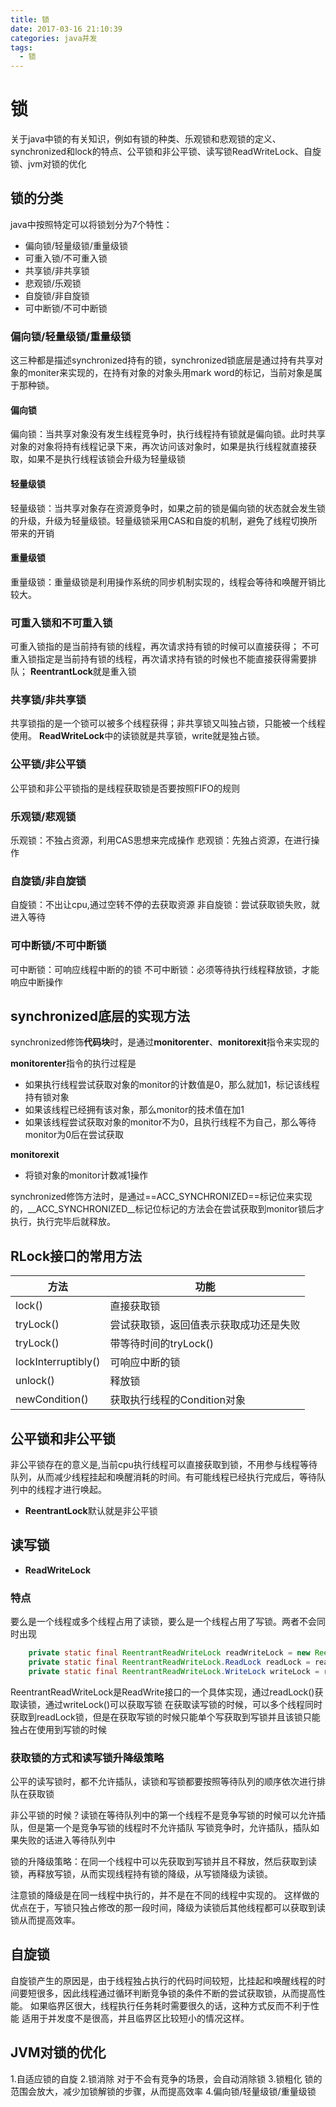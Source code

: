 ```yaml
---
title: 锁
date: 2017-03-16 21:10:39
categories: java并发
tags:
  - 锁
---
```


# 锁
关于java中锁的有关知识，例如有锁的种类、乐观锁和悲观锁的定义、synchronized和lock的特点、公平锁和非公平锁、读写锁ReadWriteLock、自旋锁、jvm对锁的优化

## 锁的分类
java中按照特定可以将锁划分为7个特性：
- 偏向锁/轻量级锁/重量级锁
- 可重入锁/不可重入锁
- 共享锁/非共享锁
- 悲观锁/乐观锁
- 自旋锁/非自旋锁
- 可中断锁/不可中断锁

### 偏向锁/轻量级锁/重量级锁
这三种都是描述synchronized持有的锁，synchronized锁底层是通过持有共享对象的moniter来实现的，在持有对象的对象头用mark word的标记，当前对象是属于那种锁。

#### 偏向锁
偏向锁：当共享对象没有发生线程竞争时，执行线程持有锁就是偏向锁。此时共享对象的对象将持有线程记录下来，再次访问该对象时，如果是执行线程就直接获取，如果不是执行线程该锁会升级为轻量级锁

#### 轻量级锁
轻量级锁：当共享对象存在资源竞争时，如果之前的锁是偏向锁的状态就会发生锁的升级，升级为轻量级锁。轻量级锁采用CAS和自旋的机制，避免了线程切换所带来的开销

#### 重量级锁
重量级锁：重量级锁是利用操作系统的同步机制实现的，线程会等待和唤醒开销比较大。


### 可重入锁和不可重入锁
可重入锁指的是当前持有锁的线程，再次请求持有锁的时候可以直接获得；
不可重入锁指定是当前持有锁的线程，再次请求持有锁的时候也不能直接获得需要排队；
**ReentrantLock**就是重入锁

### 共享锁/非共享锁
共享锁指的是一个锁可以被多个线程获得；非共享锁又叫独占锁，只能被一个线程使用。
**ReadWriteLock**中的读锁就是共享锁，write就是独占锁。

### 公平锁/非公平锁
公平锁和非公平锁指的是线程获取锁是否要按照FIFO的规则

### 乐观锁/悲观锁
乐观锁：不独占资源，利用CAS思想来完成操作
悲观锁：先独占资源，在进行操作

### 自旋锁/非自旋锁
自旋锁：不出让cpu,通过空转不停的去获取资源
非自旋锁：尝试获取锁失败，就进入等待

### 可中断锁/不可中断锁
可中断锁：可响应线程中断的的锁
不可中断锁：必须等待执行线程释放锁，才能响应中断操作


## synchronized底层的实现方法

synchronized修饰<B>代码块</B>时，是通过**monitorenter**、**monitorexit**指令来实现的

**monitorenter**指令的执行过程是
- 如果执行线程尝试获取对象的monitor的计数值是0，那么就加1，标记该线程持有锁对象
- 如果该线程已经拥有该对象，那么monitor的技术值在加1
- 如果该线程尝试获取对象的monitor不为0，且执行线程不为自己，那么等待monitor为0后在尝试获取

**monitorexit**
- 将锁对象的monitor计数减1操作

synchronized修饰方法时，是通过==ACC_SYNCHRONIZED==标记位来实现的，__ACC_SYNCHRONIZED__标记位标记的方法会在尝试获取到monitor锁后才执行，执行完毕后就释放。



## RLock接口的常用方法

方法|功能
--|--
lock()|直接获取锁
tryLock()|尝试获取锁，返回值表示获取成功还是失败
tryLock()|带等待时间的tryLock()
lockInterruptibly()|可响应中断的锁
unlock()|释放锁
newCondition()|获取执行线程的Condition对象


## 公平锁和非公平锁
非公平锁存在的意义是,当前cpu执行线程可以直接获取到锁，不用参与线程等待队列，从而减少线程挂起和唤醒消耗的时间。有可能线程已经执行完成后，等待队列中的线程才进行唤起。
- **ReentrantLock**默认就是非公平锁

## 读写锁
- **ReadWriteLock**

### 特点
要么是一个线程或多个线程占用了读锁，要么是一个线程占用了写锁。两者不会同时出现

```java
    private static final ReentrantReadWriteLock readWriteLock = new ReentrantReadWriteLock();
    private static final ReentrantReadWriteLock.ReadLock readLock = readWriteLock.readLock();
    private static final ReentrantReadWriteLock.WriteLock writeLock = readWriteLock.writeLock();
```
ReentrantReadWriteLock是ReadWrite接口的一个具体实现，通过readLock()获取读锁，通过writeLock()可以获取写锁
在获取读写锁的时候，可以多个线程同时获取到readLock锁，但是在获取写锁的时候只能单个写获取到写锁并且该锁只能独占在使用到写锁的时候

### 获取锁的方式和读写锁升降级策略
公平的读写锁时，都不允许插队，读锁和写锁都要按照等待队列的顺序依次进行排队在获取锁

非公平锁的时候？读锁在等待队列中的第一个线程不是竞争写锁的时候可以允许插队，但是第一个是竞争写锁的线程时不允许插队
写锁竞争时，允许插队，插队如果失败的话进入等待队列中

锁的升降级策略：在同一个线程中可以先获取到写锁并且不释放，然后获取到读锁，再释放写锁，从而实现线程持有锁的降级，从写锁降级为读锁。

注意锁的降级是在同一线程中执行的，并不是在不同的线程中实现的。
这样做的优点在于，写锁只独占修改的那一段时间，降级为读锁后其他线程都可以获取到读锁从而提高效率。


## 自旋锁
自旋锁产生的原因是，由于线程独占执行的代码时间较短，比挂起和唤醒线程的时间要短很多，因此线程通过循环判断竞争锁的条件不断的尝试获取锁，从而提高性能。
如果临界区很大，线程执行任务耗时需要很久的话，这种方式反而不利于性能
适用于并发度不是很高，并且临界区比较短小的情况这样。

## JVM对锁的优化
1.自适应锁的自旋
2.锁消除   对于不会有竞争的场景，会自动消除锁
3.锁粗化   锁的范围会放大，减少加锁解锁的步骤，从而提高效率
4.偏向锁/轻量级锁/重量级锁



